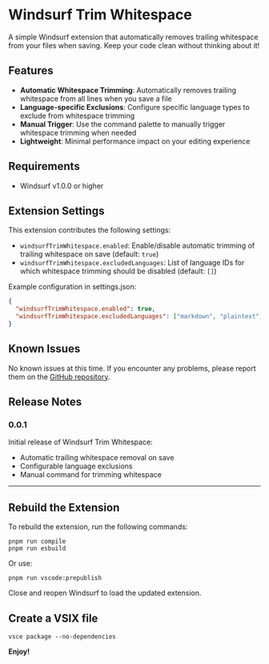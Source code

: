 # Windsurf Trim Whitespace

A simple Windsurf extension that automatically removes trailing whitespace from your files when saving. Keep your code clean without thinking about it!

## Features

- **Automatic Whitespace Trimming**: Automatically removes trailing whitespace from all lines when you save a file
- **Language-specific Exclusions**: Configure specific language types to exclude from whitespace trimming
- **Manual Trigger**: Use the command palette to manually trigger whitespace trimming when needed
- **Lightweight**: Minimal performance impact on your editing experience

## Requirements

- Windsurf v1.0.0 or higher

## Extension Settings

This extension contributes the following settings:

* `windsurfTrimWhitespace.enabled`: Enable/disable automatic trimming of trailing whitespace on save (default: `true`)
* `windsurfTrimWhitespace.excludedLanguages`: List of language IDs for which whitespace trimming should be disabled (default: `[]`)

Example configuration in settings.json:

```json
{
  "windsurfTrimWhitespace.enabled": true,
  "windsurfTrimWhitespace.excludedLanguages": ["markdown", "plaintext"]
}
```

## Known Issues

No known issues at this time. If you encounter any problems, please report them on the [GitHub repository](https://github.com/justinleveck/windsurf-trim-whitespace/issues).

## Release Notes

### 0.0.1

Initial release of Windsurf Trim Whitespace:
- Automatic trailing whitespace removal on save
- Configurable language exclusions
- Manual command for trimming whitespace

---

## Rebuild the Extension

To rebuild the extension, run the following commands:

```
pnpm run compile
pnpm run esbuild
```

Or use:

```
pnpm run vscode:prepublish
```

Close and reopen Windsurf to load the updated extension.

## Create a VSIX file

```
vsce package --no-dependencies
```

**Enjoy!**
